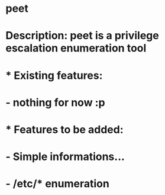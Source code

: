 # <b>peet</b>
#
# Description: <b>peet</b> is a <b>p</b>rivilege <b>e</b>scalation <b>e</b>numeration <b>t</b>ool
#
# * Existing features:
#
# - nothing for now :p
# 
# * Features to be added:
# 
# - Simple informations...
# - /etc/* enumeration

